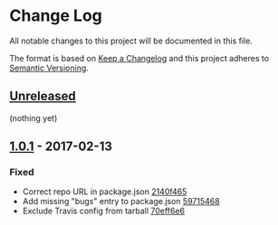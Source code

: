 # Change Log
All notable changes to this project will be documented in this file.

The format is based on [Keep a Changelog](http://keepachangelog.com/) and this project adheres to [Semantic Versioning](http://semver.org/).

## [Unreleased]
(nothing yet)

## [1.0.1] - 2017-02-13
### Fixed
- Correct repo URL in package.json [2140f465](https://github.com/CMTegner/youemdee/commit/2140f4658e26cdbbb7e8e44230d72a6dd47332cb)
- Add missing "bugs" entry to package.json [59715468](https://github.com/CMTegner/youemdee/commit/59715468b5bdc97b4bb53ae48c45cbf43d3dc8b7)
- Exclude Travis config from tarball [70eff6e6](https://github.com/CMTegner/youemdee/commit/70eff6e60ff94c23859041727cb9e408e8b9f699)

[Unreleased]: https://github.com/CMTegner/youemdee/compare/v1.0.1...HEAD
[1.0.1]: https://github.com/CMTegner/youemdee/compare/v1.0.0...v1.0.1
